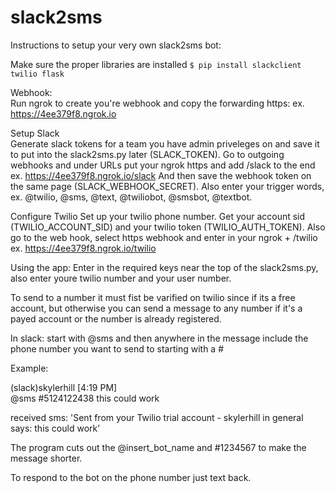 # slack2sms
Instructions to setup your very own slack2sms bot:

Make sure the proper libraries are installed 
        `$ pip install slackclient twilio flask`
   
Webhook:   
Run ngrok to create you're webhook and copy the forwarding https: ex. https://4ee379f8.ngrok.io
   
Setup Slack   
Generate slack tokens for a team you have admin priveleges on and save it to put into the slack2sms.py later (SLACK_TOKEN).
Go to outgoing webhooks and under URLs put your ngrok https and add /slack to the end
ex. https://4ee379f8.ngrok.io/slack
And then save the webhook token on the same page (SLACK_WEBHOOK_SECRET).
Also enter your trigger words, ex. @twilio, @sms, @text, @twiliobot, @smsbot, @textbot.

Configure Twilio
Set up your twilio phone number.
Get your account sid (TWILIO_ACCOUNT_SID) and your twilio token (TWILIO_AUTH_TOKEN).
Also go to the web hook, select https webhook and enter in your ngrok + /twilio ex. https://4ee379f8.ngrok.io/twilio


Using the app:
Enter in the required keys near the top of the slack2sms.py, also enter youre twilio number and your user number.

To send to a number it must fist be varified on twilio since if its a free account, but otherwise you can send a message to any number if it's a payed account or the number is already registered.
        
In slack: start with @sms and then anywhere in the message include the phone number you want to send to starting with a #
        
        
Example:

(slack)skylerhill [4:19 PM]  
@sms #5124122438 this could work

received sms: 'Sent from your Twilio trial account - skylerhill in general says:   this could work’    
    
The program cuts out the @insert_bot_name and #1234567 to make the message shorter.

To respond to the bot on the phone number just text back.
